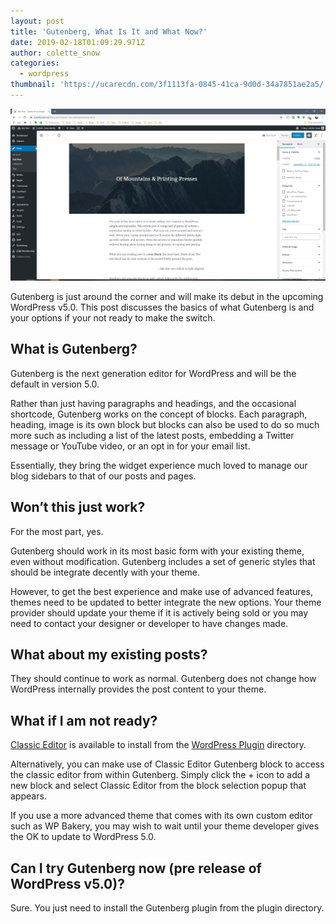 ```yaml
---
layout: post
title: 'Gutenberg, What Is It and What Now?'
date: 2019-02-18T01:09:29.971Z
author: colette_snow
categories:
  - wordpress
thumbnail: 'https://ucarecdn.com/3f1113fa-0845-41ca-9d0d-34a7851ae2a5/'
---
```


![Gutenberg Screenshot](/assets/images/posts/gutenberg/screenshot.png)

Gutenberg is just around the corner and will make its debut in the upcoming WordPress v5.0. This post discusses the basics of what Gutenberg is and your options if your not ready to make the switch.

## What is Gutenberg?
Gutenberg is the next generation editor for WordPress and will be the default in version 5.0.

Rather than just having paragraphs and headings, and the occasional shortcode, Gutenberg works on the concept of blocks. Each paragraph, heading, image is its own block but blocks can also be used to do so much more such as including a list of the latest posts, embedding a Twitter message or YouTube video, or an opt in for your email list.

Essentially, they bring the widget experience much loved to manage our blog sidebars to that of our posts and pages.

## Won’t this just work?
For the most part, yes.

Gutenberg should work in its most basic form with your existing theme, even without modification. Gutenberg includes a set of generic styles that should be integrate decently with your theme.

However, to get the best experience and make use of advanced features, themes need to be updated to better integrate the new options. Your theme provider should update your theme if it is actively being sold or you may need to contact your designer or developer to have changes made.

## What about my existing posts?
They should continue to work as normal. Gutenberg does not change how WordPress internally provides the post content to your theme.

## What if I am not ready?
[Classic Editor](https://en-au.wordpress.org/plugins/classic-editor/) is available to install from the [WordPress Plugin](https://en-au.wordpress.org/plugins) directory.

Alternatively, you can make use of Classic Editor Gutenberg block to access the classic editor from within Gutenberg. Simply click the + icon to add a new block and select Classic Editor from the block selection popup that appears.

If you use a more advanced theme that comes with its own custom editor such as WP Bakery, you may wish to wait until your theme developer gives the OK to update to WordPress 5.0.

## Can I try Gutenberg now (pre release of WordPress v5.0)?
Sure. You just need to install the Gutenberg plugin from the plugin directory.
